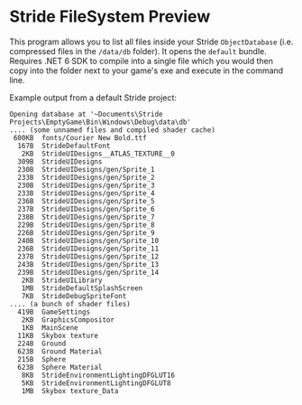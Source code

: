 # Stride FileSystem Preview

This program allows you to list all files inside your Stride `ObjectDatabase` (i.e. compressed files in the `/data/db` folder). It opens the `default` bundle. Requires .NET 6 SDK to compile into a single file which you would then copy into the folder next to your game's exe and execute in the command line.

Example output from a default Stride project:

```
Opening database at '~Documents\Stride Projects\EmptyGame\Bin\Windows\Debug\data\db'
.... (some unnamed files and compiled shader cache)
 600KB  fonts/Courier New Bold.ttf
  167B  StrideDefaultFont
   2KB  StrideUIDesigns__ATLAS_TEXTURE__0
  309B  StrideUIDesigns
  230B  StrideUIDesigns/gen/Sprite_1
  233B  StrideUIDesigns/gen/Sprite_2
  230B  StrideUIDesigns/gen/Sprite_3
  233B  StrideUIDesigns/gen/Sprite_4
  236B  StrideUIDesigns/gen/Sprite_5
  237B  StrideUIDesigns/gen/Sprite_6
  238B  StrideUIDesigns/gen/Sprite_7
  229B  StrideUIDesigns/gen/Sprite_8
  226B  StrideUIDesigns/gen/Sprite_9
  240B  StrideUIDesigns/gen/Sprite_10
  236B  StrideUIDesigns/gen/Sprite_11
  237B  StrideUIDesigns/gen/Sprite_12
  243B  StrideUIDesigns/gen/Sprite_13
  239B  StrideUIDesigns/gen/Sprite_14
   2KB  StrideUILibrary
   1MB  StrideDefaultSplashScreen
   7KB  StrideDebugSpriteFont
.... (a bunch of shader files)
  419B  GameSettings
   2KB  GraphicsCompositor
   1KB  MainScene
  11KB  Skybox texture
  224B  Ground
  623B  Ground Material
  215B  Sphere
  623B  Sphere Material
   8KB  StrideEnvironmentLightingDFGLUT16
   5KB  StrideEnvironmentLightingDFGLUT8
   1MB  Skybox texture_Data
```
